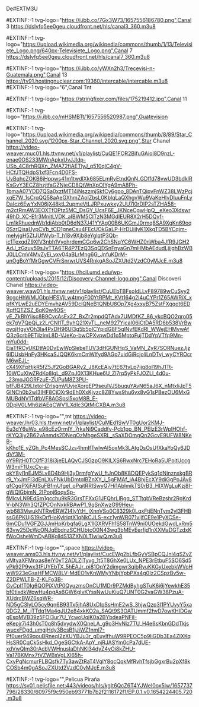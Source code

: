 De#EXTM3U

#EXTINF:-1 tvg-logo="https://i.ibb.co/7Gx3W73/1657556186780.png",Canal 3
https://dslvfq5ee0geu.cloudfront.net/hls/canal3_360.m3u8

#EXTINF:-1 tvg-logo="https://upload.wikimedia.org/wikipedia/commons/thumb/1/13/Televisiete_Logo.png/640px-Televisiete_Logo.png",Canal 7
https://dslvfq5ee0geu.cloudfront.net/hls/canal7_360.m3u8

#EXTINF:-1 tvg-logo="https://i.ibb.co/yWXn2h3/Trecevisi-n-Guatemala.png",Canal 13
https://tv91.hostingnuclear.com:19360/intercable/intercable.m3u8
#EXTINF:-1 tvg-logo="6",Canal Tnt

#EXTINF:-1 tvg-logo="https://stringfixer.com/files/175219412.jpg",Canal 11

#EXTINF:-1 tvg-logo="https://i.ibb.co/mHSMBTt/1657556520987.png",Guatevision

#EXTINF:-1 tvg-logo="https://upload.wikimedia.org/wikipedia/commons/thumb/8/89/Star_Channel_2020.svg/1200px-Star_Channel_2020.svg.png",Star Chanel
https://video-weaver.muc01.hls.ttvnw.net/v1/playlist/CuQE1FOR2BifuGAioI8D9nzL-enae0OS233MWnApkxUvJJldp-USb_4C8rhRQXn_ZMA72fiAETlyJ_q510qlC4gV-HCfJTQHdpS1xf3Fcn4D0FS-UvBqhcZOKB6jHppws41m1twdlXk685ELmRyEtndQnN_GDffd78vwUD3bdklRKsGvY3ECZ8hzjtfaGZNjeCD8QtWnXpOIYgA9mA8Ph-1bmaA07YDD7QSa0xztMT14iNszzmjSkfCy6gpo_8DAnTQipvFnWZ38LWzPcjxqE7W_1sCrqQQ58aAeGXhmZAoIZbsL0KblqLaQXhgvWu9VaKeHIvDIuuFnLyDaIcz6EwYxN06jX48ktL2upmeVtLJRPxuwkxy2UU7l0rDIP2sTZHA58-m2ctRmAW3EOXTfOPtz5MC_DsGY_UcsF6E_JKNceCgwHpQ__eXeo3Xdswr49hD_XC-Efr3MnitLVDK_aIBWM5CITzN3MGdIEUR8X2rH5DQvf-Lm1kRhuednWb1diAbb0tD6dN37J41YYAg00B6UKGmJ0rmq8SA9XgKn69oq0SzrQisaUypCVb_tCD1gneCsu4FEcUOkGaLP-HrDUiiIyK1XkgTD5BYCqjm-meIyjgH5ZtJUfWyb-T_h18v9Xjb8eYglqtP3Qb-ic1TexgdZ9XfV3nbh1VyohrdemCGq6w2ChSNqYC6WHZ0nWba4JfR9JGH2AdJ_zGzuy59sJvTTA6TR4P7EzQ3SqQDSnFnyaGn7mHMbAEdudLjiighBzWBJ0LLCmV4MvZyEi_vxv04aBLrMng6G_JnfuKDrM-unOgBoYfMrGgwCVFrSnrwrUVS4RnkgASoJZXUtd2VzdC0yMJcE.m3u8

#EXTINF:-1 tvg-logo="https://hcil.umd.edu/wp-content/uploads/2015/12/Discovery-Channel-logo.png",Canal Discoveri Chanel
https://video-weaver.waw01.hls.ttvnw.net/v1/playlist/CuUEbTBFsoIdLLvF89789wCuSyy29cgoHhWMUGbpHFSVjLw4tmgF00YtRPMt_KVt164g2l4uCYPr1Z65AWRiX_xpfKYLwE2uEDYEmvhzAV59DclQNeB1QNbU8Op7Xg4xxyB75ZstFXgqot6EDXqffQTZSZ_6qK0w4OS-yE_ZkBhYiisc8B9CvcAsEx2Z_BxZr2mpdQTAdx7UMDfKZ_86_ykcBQO2qro05ek7gV7QpQj_z2LrCNl1T_9yhQ21XvTL_neM927YjcaI06iCtDA5RD6b538VrBwpyojHgyVOh3la4PxDH96Ul3g5b5pICYpidG8F5glNvfEKdRl_WWejEHMvwAfQ3z6crb9ETilzimL8D-VJeKo-bwCPXvpwDd1o5MptoFujTDdYpVTfq9Mn-mYu0dd-EjaTfRCyUKDtfA0DvEwWpSlebeTUV3dHGUNHqS_VaMN_ZyR7SORNuezJjz6IDUsbHnFy3HKcaSJQQK6kmCmWlfyd9AGp7uidGiRcjoliLnDTvj_wyCYROcrM6wEJL-cX49XFpHjkR5fZ5Jf2GoBGARy2_J8KcEAjy7tE67tvLp7ijg8oI19hJ1Tt-10WCuXIwZRdKo8lgL_d9ZpJ0X13KHue6U_Zl7rp5yPkFJOZLl_4d0u-_23mqJGGRFzuE-ZUPuM8Z3PU-bfFJB429LIxtoHZrlsgmVUvjeXorgEP9seulVJSbuquYAvN65aJ6X_nMtxliJpT5GINCh0b2wl3IHF8CjDXr9dEh0XxKjyzc8Z8Yws9hu6vx8vG1sPBezOU6MxGMUBdNV1TdfbVF8AGSpsl5xoM8B_E-0DplV0LMh6zIAEqCWV1LXdlc3QtMjCXBA.m3u8

#EXTINF:-1 tvg-logo="",tnt
https://video-weaver.lhr03.hls.ttvnw.net/v1/playlist/CuMEd1SwVT0gUor2KMJ-Eu3dY6uWo_e98cEzOrmIY_7rkaNi9Caddfv-Pcb1pp_BN_PEIzE3rWplHOhf-rKYQ3jy2B62vAnmds2DNeqOzMhgeSXRL_sSaXDOmgQn2GcvE9UFW8NKeB-kKho1E_yZGh_Pc4MesSCJzs4hmIfTwlwAI5oxMk3LAtgDsOsUfXkaYoQy6JDdVf3M-oY9RjtH0TC0fF318i3jeELAQyCJSGzpO9KILXS6RwxNrc7EHoRa5UPojtUccgW3miF1UxcCv-a-okY8yl1nEJM5Lv8D4b9Hj3yDrmfgYwU_ftJnOb8K8DQEPykSq1dNinznskgBRr9_YxJmFI3dEnLXvFNkUbDmtqlBZnXY_i_5gFMAf_iA4BhjEcXY9diGgPoJAv8qfCgqPXjFAfSuFBfmUfgeI_oPqitRRISwyG7Hi1AblmikTS0rB3_HIXWgLuKzj8I-gWQlGbjmN_2IPonj6oqvSp-fMlcvLN9EdSm1gcchu9kR3GrsTFXxG1JFQhrLlRgq_STTtqbVReBzshr2RgKrdV-bN3Wh3QfZPCOnNxkRBAwP1_9qSnXwzG99Heu-wb683MwukNTRwERWZI4IyYtH_jXnnVSo0C8329k0LqxFtjENnTym2yl3FHBssG6PKUjS19kDrfHoKylriqtX1qNkCJLS-exz1ynWR071vijfCE9e1PyXCSe-6mCDu1VGFZGJJmHpKrbqfa6LgX1lGXRVFh1S58TnW9ni0UOekdGwdLxRm563vw25DcWcONJqEbdnzSCHUbtcO0N43wg3bMEvEerfjd1nXXMaDGTzdxKfWoOsheWmDyABKglldS13ZXN0LTIwlwQ.m3u8

#EXTINF:-1 tvg-logo="",space
https://video-weaver.ams03.hls.ttvnw.net/v1/playlist/CucEWg2bLfbGyVSBpCQJnl4qSZvZvMtyaXFMnxas8elY0yT2ADLZlTyvg_1t5T8GhXe0LUx_NPE3rEtbuF5SO6Sd5vPk92P9wx3fFUYEbTX_5hEAJr_pi81OqY2dimgwr3qibRyuKKGyUxebkWVoHwW923eGsaHFMCW8LV-MdEO1vKnWMyYNbjYpbPXs4g0Iz2CSpzBv5w-Z2DPWLTB-Z-KLFo3B-GvCpIfT0Ig6QOPjXVtP0QyuzmsOnCU1MDr9PZMdByhgSTuK6i6jYewkhE35bf0tixdkWpwHu4pgAs6GW6gIvKYssNwUuKiuQ7UNT0G2vaGW38PzuA-XUdrcBWZ6sqWR-ND5gC3lyLO5cy9qn6B93Tx5jhA8UxDIpSsHmE2wS_3hjwQzp3I1PYUvyY5xa0DG2_M_jTTdq1Ma4qJU2e84xkKO2a_SAQt9S3OATUmmf2hvD7owKHIDGwgEspMVB39z5FOI3ur7U_YcwoUqjK0a2BYbdeaPNFiI-eKepjr7i43h0sT0q8h5dvydwX0QneLA_g9o3HvNiz7TU_H4e6sKbnGDdTkjswucxFDgd_umgjHdy3BcsB1jJiWZ1nmI7-Pf0uer949qouBRneqI2zXUYBJu3r_gEuyIfhuW9RPEOC5p9liGDb3Ea4ZIXKqHsSR0CqCk5sHkd_OgeSGCtkA-ApY_njRJASYm0cPa7dUE-xdVwQIm30rAcbVWHnusIaDhNKl34dyZ4yOi8kZHU-Va17BKMnx7tVZWBsVgLXl65h-CxyPqNcmurFLBQsfk7Ty3awZtRaT4VqlY8qcQqkMfRvhTfsjbGgxrBu2pXf8kCOSb4m0gASoJZXUtd2VzdC0yMJcE.m3u8

#EXTINF:-1 tvg-logo="",Pelicua Piraña
https://sv01.pelisfile.net:443/videos/hls/kgIt6QcZ6T4YJWeI0ox5Iw/1657737796/28330/60975f9c950eb93771b7b2f2116172f1/EP.0.1.v0.1654224405.720.m3u8
